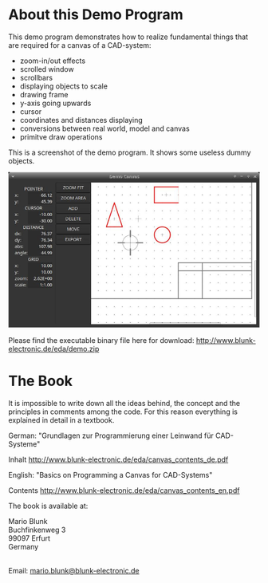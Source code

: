 # About this Demo Program

This demo program demonstrates how to realize 
fundamental things that are
required for a canvas of a CAD-system:

- zoom-in/out effects
- scrolled window
- scrollbars
- displaying objects to scale
- drawing frame
- y-axis going upwards
- cursor
- coordinates and distances displaying
- conversions between real world, model and canvas
- primitve draw operations

This is a screenshot of the demo program. It shows some useless
dummy objects.

![Demo Canvas](img/demo-canvas.jpg)

Please find the executable binary file here for download:
<http://www.blunk-electronic.de/eda/demo.zip>


# The Book
It is impossible to write down all the ideas behind, the concept and the principles 
in comments among the code. For this reason everything is explained in detail 
in a textbook.

German:
"Grundlagen zur Programmierung einer Leinwand für CAD-Systeme"

Inhalt <http://www.blunk-electronic.de/eda/canvas_contents_de.pdf>

English:
"Basics on Programming a Canvas for CAD-Systems"

Contents <http://www.blunk-electronic.de/eda/canvas_contents_en.pdf>

The book is available at:

Mario Blunk<br>
Buchfinkenweg 3<br>
99097 Erfurt<br>
Germany<br>
<br>

Email: mario.blunk@blunk-electronic.de






